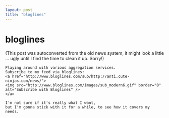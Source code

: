 ```yaml
---
layout: post
title: "bloglines"
---
```

<h1>bloglines</h1>
(This post was autoconverted from the old news system,
it might look a little ... ugly until I find the time
to clean it up.
Sorry!)

    Playing around with various aggregation services.
    Subscribe to my feed via bloglines:
    <a href="http://www.bloglines.com/sub/http://anti.cute-ninjas.com/news/">
    <img src="http://www.bloglines.com/images/sub_modern6.gif" border="0" alt="Subscribe with Bloglines" />
    </a>
    
    I'm not sure if it's really what I want,
    but I'm gonna stick with it for a while, to see how it covers my needs.
    

